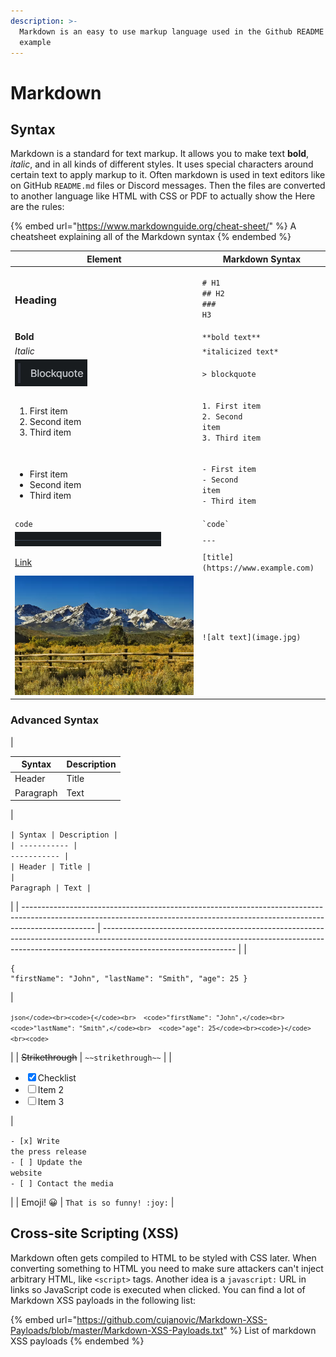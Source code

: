 ```yaml
---
description: >-
  Markdown is an easy to use markup language used in the Github README for
  example
---
```


# Markdown

## Syntax

Markdown is a standard for text markup. It allows you to make text **bold**, _italic_, and in all kinds of different styles. It uses special characters around certain text to apply markup to it. Often markdown is used in text editors like on GitHub `README.md` files or Discord messages. Then the files are converted to another language like HTML with CSS or PDF to actually show the Here are the rules:

{% embed url="https://www.markdownguide.org/cheat-sheet/" %}
A cheatsheet explaining all of the Markdown syntax
{% endembed %}

| Element                                                             | Markdown Syntax                                                                                    |
| ------------------------------------------------------------------- | -------------------------------------------------------------------------------------------------- |
| <h3>Heading</h3>                                                    | <p><code># H1</code><br><code>## H2</code><br><code>### H3</code></p>                              |
| **Bold**                                                            | `**bold text**`                                                                                    |
| _Italic_                                                            | `*italicized text*`                                                                                |
| ![](<../.gitbook/assets/image (8) (1).png>)                         | `> blockquote`                                                                                     |
| <ol><li>First item</li><li>Second item</li><li>Third item</li></ol> | <p><code>1. First item</code><br><code>2. Second item</code><br><code>3. Third item</code><br></p> |
| <ul><li>First item</li><li>Second item</li><li>Third item</li></ul> | <p><code>- First item</code><br><code>- Second item</code><br><code>- Third item</code><br></p>    |
| `code`                                                              | `` `code` ``                                                                                       |
| ![](<../.gitbook/assets/image (2) (1).png>)                         | `---`                                                                                              |
| [Link](https://www.example.com)                                     | `[title](https://www.example.com)`                                                                 |
| ![](<../.gitbook/assets/image (11) (1).png>)                        | `![alt text](image.jpg)`                                                                           |

### Advanced Syntax

| <p></p><table><thead><tr><th>Syntax</th><th>Description</th></tr></thead><tbody><tr><td>Header</td><td>Title</td></tr><tr><td>Paragraph</td><td>Text</td></tr></tbody></table> | <p><code>| Syntax | Description |</code><br><code>| ----------- | ----------- |</code><br><code>| Header | Title |</code><br><code>| Paragraph | Text |</code></p>                            |
| ------------------------------------------------------------------------------------------------------------------------------------------------------------------------------ | --------------------------------------------------------------------------------------------------------------------------------------------------------------------------------------------- |
| <p></p><pre class="language-json"><code class="lang-json">{
  "firstName": "John",
  "lastName": "Smith",
  "age": 25
}
</code></pre>                                          | <p><code>```json</code><br><code>{</code><br>  <code>"firstName": "John",</code><br>  <code>"lastName": "Smith",</code><br>  <code>"age": 25</code><br><code>}</code><br><code>```</code></p> |
| ~~Strikethrough~~                                                                                                                                                              | `~~strikethrough~~`                                                                                                                                                                           |
| <p></p><ul class="contains-task-list"><li><input type="checkbox" checked>Checklist</li><li><input type="checkbox">Item 2</li><li><input type="checkbox">Item 3</li></ul>       | <p><code>- [x] Write the press release</code><br><code>- [ ] Update the website</code><br><code>- [ ] Contact the media</code></p>                                                            |
| Emoji! 😀                                                                                                                                                                      | `That is so funny! :joy:`                                                                                                                                                                     |

## Cross-site Scripting (XSS)

Markdown often gets compiled to HTML to be styled with CSS later. When converting something to HTML you need to make sure attackers can't inject arbitrary HTML, like `<script>` tags. Another idea is a `javascript:` URL in links so JavaScript code is executed when clicked. You can find a lot of Markdown XSS payloads in the following list:

{% embed url="https://github.com/cujanovic/Markdown-XSS-Payloads/blob/master/Markdown-XSS-Payloads.txt" %}
List of markdown XSS payloads&#x20;
{% endembed %}

